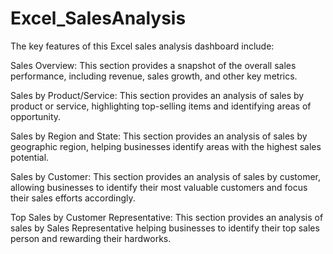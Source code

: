 # Excel_SalesAnalysis
The key features of this Excel sales analysis dashboard include:

Sales Overview: This section provides a snapshot of the overall sales performance, including revenue, sales growth, and other key metrics.

Sales by Product/Service: This section provides an analysis of sales by product or service, highlighting top-selling items and identifying areas of opportunity.

Sales by Region and State: This section provides an analysis of sales by geographic region, helping businesses identify areas with the highest sales potential.

Sales by Customer: This section provides an analysis of sales by customer, allowing businesses to identify their most valuable customers and focus their sales efforts accordingly.

Top Sales by Customer Representative: This section provides an analysis of sales by Sales Representative helping businesses to identify their top sales person and rewarding their hardworks.
